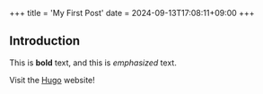 +++
title = 'My First Post'
date = 2024-09-13T17:08:11+09:00
+++
## Introduction

This is **bold** text, and this is *emphasized* text.

Visit the [Hugo](https://gohugo.io) website!
